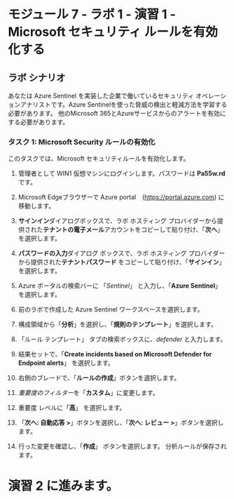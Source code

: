 # モジュール 7 - ラボ 1 - 演習 1 - Microsoft セキュリティ ルールを有効化する

## ラボ シナリオ

あなたは Azure Sentinel を実装した企業で働いているセキュリティ オペレーションアナリストです。Azure Sentinelを使った脅威の検出と軽減方法を学習する必要があります。  他のMicrosoft 365とAzureサービスからのアラートを有効にする必要があります。  

### タスク 1: Microsoft Security ルールの有効化

このタスクでは、Microsoft セキュリティルールを有効化します。

1. 管理者として WIN1 仮想マシンにログインします。パスワードは **Pa55w.rd** です。  

2. Microsoft Edgeブラウザーで Azure portal　(https://portal.azure.com) に移動します。

3. **サインイン**ダイアログボックスで、ラボ ホスティング プロバイダーから提供された**テナントの電子メール**アカウントをコピーして貼り付け、「**次へ**」を選択します。

4. **パスワードの入力**ダイアログ ボックスで、ラボ ホスティング プロバイダーから提供された**テナントパスワード** をコピーして貼り付け、「**サインイン**」を選択します。

5. Azure ポータルの検索バーに 「*Sentinel*」 と入力し、「**Azure Sentinel**」 を選択します。

6. 前のラボで作成した Azure Sentinel ワークスペースを選択します。

7. 構成領域から「**分析**」を選択し、「**規則のテンプレート**」を選択します。

8. 「ルール テンプレート」 タブの検索ボックスに、*defender* と入力します。

9. 結果セットで、「**Create incidents based on Microsoft Defender for Endpoint alerts**」 を選択します。 

10. 右側のブレードで、「**ルールの作成**」ボタンを選択します。

11. *重要度のフィルター*を「**カスタム**」に変更します。

12. 重要度 レベルに「**高**」 を選択します。

13. 「**次へ: 自動応答 >**」ボタンを選択し、「**次へ: レビュー >**」ボタンを選択します。

14. 行った変更を確認し、「**作成**」 ボタンを選択します。  分析ルールが保存されます。

# 演習 2 に進みます。
